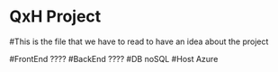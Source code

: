 # QxH Project

#This is the file that we have to read to have an idea about the project

#FrontEnd ????
#BackEnd  ????
#DB       noSQL
#Host     Azure
